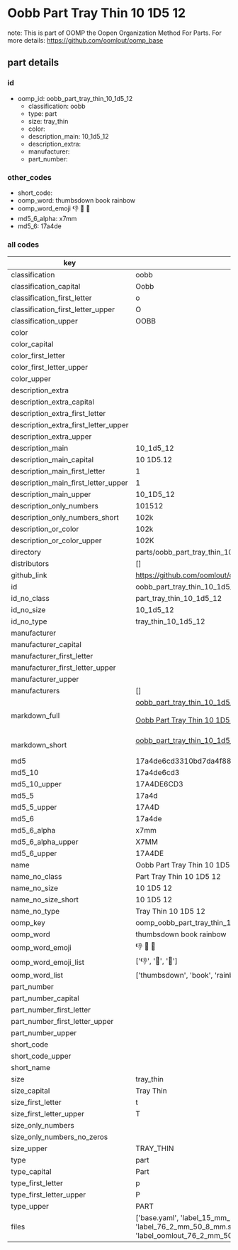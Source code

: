 # Oobb Part Tray Thin 10 1D5 12  

note: This is part of OOMP the Oopen Organization Method For Parts. For more details: https://github.com/oomlout/oomp_base

##  part details





### id
* oomp_id: oobb_part_tray_thin_10_1d5_12
  * classification: oobb
  * type: part
  * size: tray_thin
  * color: 
  * description_main: 10_1d5_12
  * description_extra: 
  * manufacturer: 
  * part_number: 

### other_codes
* short_code: 
* oomp_word: thumbsdown book rainbow
* oomp_word_emoji :thumbsdown: :book: :rainbow:
* md5_6_alpha: x7mm
* md5_6: 17a4de

### all codes 
| key | value |  
| --- | --- |  
| classification | oobb |  
| classification_capital | Oobb |  
| classification_first_letter | o |  
| classification_first_letter_upper | O |  
| classification_upper | OOBB |  
| color |  |  
| color_capital |  |  
| color_first_letter |  |  
| color_first_letter_upper |  |  
| color_upper |  |  
| description_extra |  |  
| description_extra_capital |  |  
| description_extra_first_letter |  |  
| description_extra_first_letter_upper |  |  
| description_extra_upper |  |  
| description_main | 10_1d5_12 |  
| description_main_capital | 10 1D5.12 |  
| description_main_first_letter | 1 |  
| description_main_first_letter_upper | 1 |  
| description_main_upper | 10_1D5_12 |  
| description_only_numbers | 101512 |  
| description_only_numbers_short | 102k |  
| description_or_color | 102k |  
| description_or_color_upper | 102K |  
| directory | parts/oobb_part_tray_thin_10_1d5_12 |  
| distributors | [] |  
| github_link | https://github.com/oomlout/oomlout_oomp_part_src/tree/main/parts/oobb_part_tray_thin_10_1d5_12/working |  
| id | oobb_part_tray_thin_10_1d5_12 |  
| id_no_class | part_tray_thin_10_1d5_12 |  
| id_no_size | 10_1d5_12 |  
| id_no_type | tray_thin_10_1d5_12 |  
| manufacturer |  |  
| manufacturer_capital |  |  
| manufacturer_first_letter |  |  
| manufacturer_first_letter_upper |  |  
| manufacturer_upper |  |  
| manufacturers | [] |  
| markdown_full | [oobb_part_tray_thin_10_1d5_12](https://github.com/oomlout/oomlout_oomp_part_src/tree/main/parts/oobb_part_tray_thin_10_1d5_12/working)<br>[](https://github.com/oomlout/oomlout_oomp_part_src/tree/main/parts/oobb_part_tray_thin_10_1d5_12/working)<br>[Oobb Part Tray Thin 10 1D5 12](https://github.com/oomlout/oomlout_oomp_part_src/tree/main/parts/oobb_part_tray_thin_10_1d5_12/working)<br><br> |  
| markdown_short | [oobb_part_tray_thin_10_1d5_12](https://github.com/oomlout/oomlout_oomp_part_src/tree/main/parts/oobb_part_tray_thin_10_1d5_12/working)<br><br> |  
| md5 | 17a4de6cd3310bd7da4f8814ca2c8c1d |  
| md5_10 | 17a4de6cd3 |  
| md5_10_upper | 17A4DE6CD3 |  
| md5_5 | 17a4d |  
| md5_5_upper | 17A4D |  
| md5_6 | 17a4de |  
| md5_6_alpha | x7mm |  
| md5_6_alpha_upper | X7MM |  
| md5_6_upper | 17A4DE |  
| name | Oobb Part Tray Thin 10 1D5 12 |  
| name_no_class | Part Tray Thin 10 1D5 12 |  
| name_no_size | 10 1D5 12 |  
| name_no_size_short | 10 1D5 12 |  
| name_no_type | Tray Thin 10 1D5 12 |  
| oomp_key | oomp_oobb_part_tray_thin_10_1d5_12 |  
| oomp_word | thumbsdown book rainbow |  
| oomp_word_emoji | :thumbsdown: :book: :rainbow: |  
| oomp_word_emoji_list | [':thumbsdown:', ':book:', ':rainbow:'] |  
| oomp_word_list | ['thumbsdown', 'book', 'rainbow'] |  
| part_number |  |  
| part_number_capital |  |  
| part_number_first_letter |  |  
| part_number_first_letter_upper |  |  
| part_number_upper |  |  
| short_code |  |  
| short_code_upper |  |  
| short_name |  |  
| size | tray_thin |  
| size_capital | Tray Thin |  
| size_first_letter | t |  
| size_first_letter_upper | T |  
| size_only_numbers |  |  
| size_only_numbers_no_zeros |  |  
| size_upper | TRAY_THIN |  
| type | part |  
| type_capital | Part |  
| type_first_letter | p |  
| type_first_letter_upper | P |  
| type_upper | PART |  
| files | ['base.yaml', 'label_15_mm_30_mm.pdf', 'label_15_mm_30_mm.svg', 'label_76_2_mm_50_8_mm.pdf', 'label_76_2_mm_50_8_mm.svg', 'label_oomlout_76_2_mm_50_8_mm.pdf', 'label_oomlout_76_2_mm_50_8_mm.svg', 'readme.md', 'working.json', 'working.yaml'] |  
